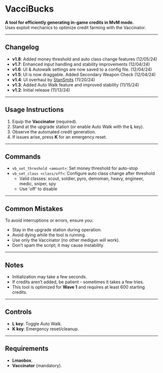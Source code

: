 # VacciBucks  

**A tool for efficiently generating in-game credits in MvM mode.**  
Uses exploit mechanics to optimize credit farming with the Vaccinator.  

---

## Changelog  

- **v1.8**: Added money threshold and auto class change features (12/05/24)
- **v1.7**: Enhanced input handling and stability improvements (12/04/24)
- **v1.6**: UI & Autowalk settings are now saved to a config file. (12/04/24)
- **v1.5**: UI is now draggable. Added Secondary Weapon Check (12/04/24)
- **v1.4**: UI overhaul by [StanSmits](https://github.com/StanSmits) (11/20/24)  
- **v1.3**: Added Auto Walk feature and improved stability (11/15/24)  
- **v1.2**: Initial release (11/13/24)  

---

## Usage Instructions  

1. Equip the **Vaccinator** (required).  
2. Stand at the upgrade station (or enable Auto Walk with the **L** key).  
3. Observe the automated credit generation.  
4. If issues arise, press **K** for an emergency reset.  

---

## Commands

- `vb_set_threshold <amount>`: Set money threshold for auto-stop
- `vb_set_class <class/off>`: Configure auto class change after threshold
  - Valid classes: scout, soldier, pyro, demoman, heavy, engineer, medic, sniper, spy
  - Use 'off' to disable

---

## Common Mistakes  

To avoid interruptions or errors, ensure you:  
- Stay in the upgrade station during operation.  
- Avoid dying while the tool is running.  
- Use only the Vaccinator (no other medigun will work).  
- Don’t spam the script; it may cause instability.  

---

## Notes  

- Initialization may take a few seconds.  
- If credits aren’t added, be patient - sometimes it takes a few tries.
- This tool is optimized for **Wave 1** and requires at least 600 starting credits.

---

## Controls  

- **L key**: Toggle Auto Walk.  
- **K key**: Emergency reset/cleanup.  

---

## Requirements  

- **Lmaobox**.  
- **Vaccinator** (mandatory).